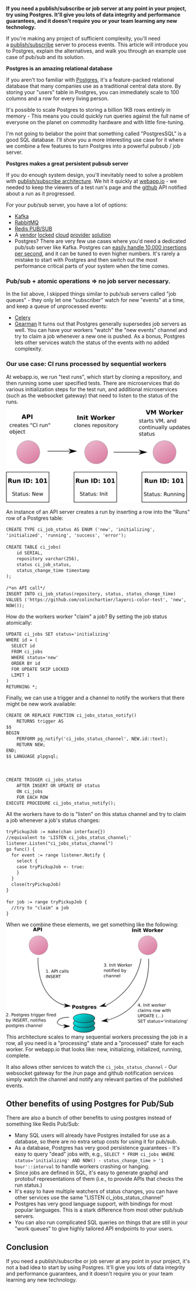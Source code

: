 **If you need a publish/subscribe or job server at any point in your project, try using Postgres. It'll give you lots of data integrity and performance guarantees, and it doesn't require you or your team learning any new technology.**

If you're making any project of sufficient complexity, you'll need a [publish/subscribe](https://en.wikipedia.org/wiki/Publish%E2%80%93subscribe_pattern) server to process events. This article will introduce you to Postgres, explain the alternatives, and walk you through an example use case of pub/sub and its solution.

**Postgres is an amazing relational database**

If you aren't too familiar with [Postgres](https://www.postgresql.org/), it's a feature-packed relational database that many companies use as a traditional central data store. By storing your "users" table in Postgres, you can immediately scale to 100 columns and a row for every living person.

It's possible to scale Postgres to storing a billion 1KB rows entirely in memory - This means you could quickly run queries against the full name of everyone on the planet on commodity hardware and with little fine-tuning.

I'm not going to belabor the point that something called "PostgresSQL" is a good SQL database. I'll show you a more interesting use case for it where we combine a few features to turn Postgres into a powerful pubsub / job server.

**Postgres makes a great persistent pubsub server**

If you do enough system design, you'll inevitably need to solve a problem with [publish/subscribe architecture](https://en.wikipedia.org/wiki/Publish%E2%80%93subscribe_pattern). We hit it quickly at [webapp.io](https://webapp.io/) - we needed to keep the viewers of a test run's page and the [github](https://github.com/) API notified about a run as it progressed.

For your pub/sub server, you have a lot of options:

- [Kafka](https://kafka.apache.org/)
- [RabbitMQ](https://www.rabbitmq.com/)
- [Redis PUB/SUB](https://redis.io/topics/pubsub)
- A [vendor](https://aws.amazon.com/sqs/) [locked](https://cloud.google.com/pubsub/docs/overview) [cloud](https://docs.microsoft.com/en-us/azure/event-grid/) [provider](https://docs.microsoft.com/en-us/azure/event-grid/) [solution](https://docs.microsoft.com/en-us/azure/service-bus-messaging/)
- Postgres?
  There are very few use cases where you'd need a dedicated pub/sub server like Kafka. Postgres can [easily handle 10,000 insertions per second](https://severalnines.com/blog/benchmarking-postgresql-performance), and it can be tuned to even higher numbers. It's rarely a mistake to start with Postgres and then switch out the most performance critical parts of your system when the time comes.

### Pub/sub + atomic operations ⇒ no job server necessary.

In the list above, I skipped things similar to pub/sub servers called "job queues" - they only let one "subscriber" watch for new "events" at a time, and keep a queue of unprocessed events:

- [Celery](http://www.celeryproject.org/)
- [Gearman](http://gearman.org/)
  It turns out that Postgres generally supersedes job servers as well. You can have your workers "watch" the "new events" channel and try to claim a job whenever a new one is pushed. As a bonus, Postgres lets other services watch the status of the events with no added complexity.

### Our use case: CI runs processed by sequential workers

At webapp.io, we run "test runs", which start by cloning a repository, and then running some user specified tests. There are microservices that do various initialization steps for the test run, and additional microservices (such as the websocket gateway) that need to listen to the status of the runs.

![How a test run is processed at webapp.io](../static/images/2022/w51_System_design_hack_Postgres_is_a_great_pub_sub_&_job_server/run-flow.svg "How a test run is processed at webapp.io")

An instance of an API server creates a run by inserting a row into the "Runs" row of a Postgres table:

```plain
CREATE TYPE ci_job_status AS ENUM ('new', 'initializing', 'initialized', 'running', 'success', 'error');

CREATE TABLE ci_jobs(
	id SERIAL,
	repository varchar(256),
	status ci_job_status,
	status_change_time timestamp
);

/*on API call*/
INSERT INTO ci_job_status(repository, status, status_change_time) VALUES ('https://github.com/colinchartier/layerci-color-test', 'new', NOW());
```

How do the workers worker "claim" a job? By setting the job status atomically:

```plain
UPDATE ci_jobs SET status='initializing'
WHERE id = (
  SELECT id
  FROM ci_jobs
  WHERE status='new'
  ORDER BY id
  FOR UPDATE SKIP LOCKED
  LIMIT 1
)
RETURNING *;
```

Finally, we can use a trigger and a channel to notify the workers that there might be new work available:

```plain
CREATE OR REPLACE FUNCTION ci_jobs_status_notify()
	RETURNS trigger AS
$$
BEGIN
	PERFORM pg_notify('ci_jobs_status_channel', NEW.id::text);
	RETURN NEW;
END;
$$ LANGUAGE plpgsql;



CREATE TRIGGER ci_jobs_status
	AFTER INSERT OR UPDATE OF status
	ON ci_jobs
	FOR EACH ROW
EXECUTE PROCEDURE ci_jobs_status_notify();
```

All the workers have to do is "listen" on this status channel and try to claim a job whenever a job's status changes:

```plain
tryPickupJob := make(chan interface{})
//equivalent to 'LISTEN ci_jobs_status_channel;'
listener.Listen("ci_jobs_status_channel")
go func() {
  for event := range listener.Notify {
    select {
    case tryPickupJob <- true:
    }
  }
  close(tryPickupJob)
}

for job := range tryPickupJob {
  //try to "claim" a job
}
```

When we combine these elements, we get something like the following:
![queue-system](../static/images/2022/w51_System_design_hack_Postgres_is_a_great_pub_sub_&_job_server/queue-system.svg)
This architecture scales to many sequential workers processing the job in a row, all you need is a "processing" state and a "processed" state for each worker. For webapp.io that looks like: new, initializing, initialized, running, complete.

It also allows other services to watch the `ci_jobs_status_channel` - Our websocket gateway for the /run page and github notification services simply watch the channel and notify any relevant parties of the published events.

## Other benefits of using Postgres for Pub/Sub

There are also a bunch of other benefits to using postgres instead of something like Redis Pub/Sub:

- Many SQL users will already have Postgres installed for use as a database, so there are no extra setup costs for using it for pub/sub.
- As a database, Postgres has very good persistence guarantees - It's easy to query "dead" jobs with, e.g., `SELECT * FROM ci_jobs WHERE status='initializing' AND NOW() - status_change_time > '1 hour'::interval` to handle workers crashing or hanging.
- Since jobs are defined in SQL, it's easy to generate graphql and protobuf representations of them (i.e., to provide APIs that checks the run status.)
- It's easy to have multiple watchers of status changes, you can have other services use the same "LISTEN ci_jobs_status_channel"
- Postgres has very good language support, with bindings for most popular languages. This is a stark difference from most other pub/sub servers.
- You can also run complicated SQL queries on things that are still in your "work queues" to give highly tailored API endpoints to your users.

## Conclusion

If you need a publish/subscribe or job server at any point in your project, it's not a bad idea to start by using Postgres. It'll give you lots of data integrity and performance guarantees, and it doesn't require you or your team learning any new technology.
